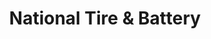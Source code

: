 ---
title: "National Tire & Battery"
url: /york-county/national-tire-und-battery/
shop: Autowerkstatt
---